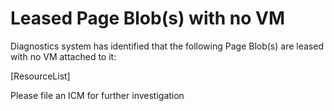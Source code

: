 <properties
pageTitle="Cannot delete storage container or blob"
description="Cannot delete storage container or blob - ICM"
infoBubbleText="Cannot delete storage container or blob - ICM"
service="microsoft.storage"
resource="storage"
authors="passaree"
displayOrder=""
articleId="Storagev2insights_DeletionARM_ICM"
diagnosticScenario="Cannot delete storage container or blob - ICM"
selfHelpType="diagnostics"
supportTopicIds=""
resourceTags="windows"
productPesIds=""
cloudEnvironments="public"
/>

# **Leased Page Blob(s) with no VM**

<!--issueDescription-->
Diagnostics system has identified that the following Page Blob(s) are leased with no VM attached to it:

<!--$ResourceList-->[ResourceList]<!--/$ResourceList-->

Please file an ICM for further investigation<br>

<!--/issueDescription-->
